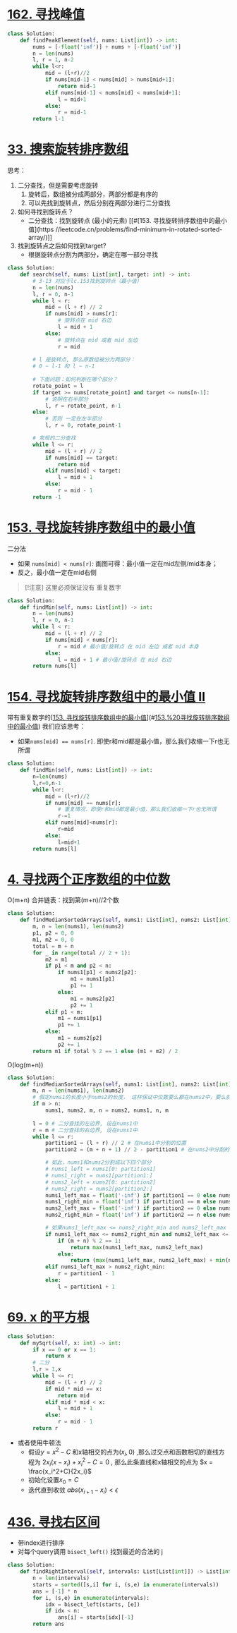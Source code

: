 # [162. 寻找峰值](https://leetcode.cn/problems/find-peak-element/)
```python
class Solution:
    def findPeakElement(self, nums: List[int]) -> int:
        nums = [-float('inf')] + nums + [-float('inf')]
        n = len(nums)
        l, r = 1, n-2
        while l<r:
            mid = (l+r)//2
            if nums[mid-1] < nums[mid] > nums[mid+1]:
                return mid-1
            elif nums[mid-1] < nums[mid] < nums[mid+1]:
                l = mid+1
            else:
                r = mid-1
        return l-1
```
# [33. 搜索旋转排序数组](https://leetcode.cn/problems/search-in-rotated-sorted-array/)
思考：
1. 二分查找，但是需要考虑旋转
	1. 旋转后，数组被分成两部分，两部分都是有序的
	2. 可以先找到旋转点，然后分别在两部分进行二分查找 
2. 如何寻找到旋转点？
	- 二分查找：找到旋转点 (最小的元素) [[#[153. 寻找旋转排序数组中的最小值](https //leetcode.cn/problems/find-minimum-in-rotated-sorted-array/)]]
3. 找到旋转点之后如何找到target?
	- 根据旋转点分割为两部分，确定在哪一部分寻找
```python 
class Solution:
    def search(self, nums: List[int], target: int) -> int:
	    # 3-13 对应于lc.153找到旋转点（最小值）
	    n = len(nums)
        l, r = 0, n-1
        while l < r:
            mid = (l + r) // 2
            if nums[mid] > nums[r]:
                # 旋转点在 mid 右边
                l = mid + 1
            else:
                # 旋转点在 mid 或者 mid 左边
                r = mid
                
        # l 是旋转点, 那么原数组被分为两部分：
        # 0 ~ l-1 和 l ~ n-1
        
        # 下面问题：如何判断在哪个部分？
        rotate_point = l
        if target >= nums[rotate_point] and target <= nums[n-1]:
	        # 说明在右半部分
            l, r = rotate_point, n-1
        else:
	        # 否则 一定在左半部分
            l, r = 0, rotate_point-1

        # 常规的二分查找
        while l <= r:
            mid = (l + r) // 2
            if nums[mid] == target:
                return mid
            elif nums[mid] < target:
                l = mid + 1
            else:
                r = mid - 1
        return -1
```
# [153. 寻找旋转排序数组中的最小值](https://leetcode.cn/problems/find-minimum-in-rotated-sorted-array/)
二分法
- 如果 `nums[mid] < nums[r]`: 画图可得：最小值一定在mid左侧/mid本身；
- 反之，最小值一定在mid右侧
>[!注意]
>这里必须保证没有 重复数字

```python
class Solution:
    def findMin(self, nums: List[int]) -> int:
        n = len(nums)
        l, r = 0, n-1
        while l < r:
            mid = (l + r) // 2
            if nums[mid] < nums[r]:
                r = mid # 最小值/旋转点 在 mid 左边 或者 mid 本身
            else:
                l = mid + 1 # 最小值/旋转点 在 mid 右边
        return nums[l]
```
# [154. 寻找旋转排序数组中的最小值 II](https://leetcode.cn/problems/find-minimum-in-rotated-sorted-array-ii/)
带有重复数字的[[153. 寻找旋转排序数组中的最小值](https://leetcode.cn/problems/find-minimum-in-rotated-sorted-array/)](#[153.%20寻找旋转排序数组中的最小值](https%20//leetcode.cn/problems/find-minimum-in-rotated-sorted-array/))
我们应该思考：
- 如果`nums[mid] == nums[r]`. 即使r和mid都是最小值，那么我们收缩一下r也无所谓
```python
class Solution:
    def findMin(self, nums: List[int]) -> int:
        n=len(nums)
        l,r=0,n-1
        while l<r:
            mid = (l+r)//2
            if nums[mid] == nums[r]:
                # 重复情况，即使r和mid都是最小值，那么我们收缩一下r也无所谓
                r-=1
            elif nums[mid]<nums[r]:
                r=mid
            else:
                l=mid+1
        return nums[l]
```

# [4. 寻找两个正序数组的中位数](https://leetcode.cn/problems/median-of-two-sorted-arrays/)
O(m+n) 合并链表：找到第(m+n)//2个数
```python
class Solution:
    def findMedianSortedArrays(self, nums1: List[int], nums2: List[int]) -> float:
        m, n = len(nums1), len(nums2)
        p1, p2 = 0, 0
        m1, m2 = 0, 0
        total = m + n
        for _ in range(total // 2 + 1):
            m2 = m1
            if p1 < m and p2 < n:
                if nums1[p1] < nums2[p2]:
                    m1 = nums1[p1]
                    p1 += 1
                else:
                    m1 = nums2[p2]
                    p2 += 1
            elif p1 < m:
                m1 = nums1[p1]
                p1 += 1
            else:
                m1 = nums2[p2]
                p2 += 1
        return m1 if total % 2 == 1 else (m1 + m2) / 2
```
O(log(m+n))
```python
class Solution:
    def findMedianSortedArrays(self, nums1: List[int], nums2: List[int]) -> float:
        m, n = len(nums1), len(nums2)
        # 假定nums1的长度小于nums2的长度， 这样保证中位数要么都在nums2中，要么就是nums1和nums2的交界处
        if m > n:
            nums1, nums2, m, n = nums2, nums1, n, m
        
        l = 0 # 二分查找的左边界, 设在nums1中
        r = m # 二分查找的右边界, 设在nums1中
        while l <= r:
            partition1 = (l + r) // 2 # 在nums1中分割的位置
            partition2 = (m + n + 1) // 2 - partition1 # 在nums2中分割的位置, 这样保证nums1和nums2的分割位置的和为(m + n + 1) // 2

            # 如此，nums1和nums2分割成以下四个部分
            # nums1_left = nums1[0: partition1]
            # nums1_right = nums1[partition1:]
            # nums2_left = nums2[0: partition2]
            # nums2_right = nums2[partition2:]
            nums1_left_max = float('-inf') if partition1 == 0 else nums1[partition1 - 1]
            nums1_right_min = float('inf') if partition1 == m else nums1[partition1]
            nums2_left_max = float('-inf') if partition2 == 0 else nums2[partition2 - 1]
            nums2_right_min = float('inf') if partition2 == n else nums2[partition2]

            # 如果nums1_left_max <= nums2_right_min and nums2_left_max <= nums1_right_min, 则找到了中位数
            if nums1_left_max <= nums2_right_min and nums2_left_max <= nums1_right_min:
                if (m + n) % 2 == 1:
                    return max(nums1_left_max, nums2_left_max)
                else:
                    return (max(nums1_left_max, nums2_left_max) + min(nums1_right_min, nums2_right_min)) / 2
            elif nums1_left_max > nums2_right_min:
                r = partition1 - 1
            else:
                l = partition1 + 1
```
# [69. x 的平方根](https://leetcode.cn/problems/sqrtx/)
```python
class Solution:
    def mySqrt(self, x: int) -> int:
        if x == 0 or x == 1:
            return x
        # 二分
        l,r = 1,x
        while l <= r:
            mid = (l + r) // 2
            if mid * mid == x:
                return mid
            elif mid * mid < x:
                l = mid + 1
            else:
                r = mid - 1
        return r
```
- 或者使用牛顿法
	- 假设$y = x^2 - C$ 和x轴相交的点为$(x_i, 0)$ ,那么过交点和函数相切的直线方程为 $2x_i(x-x_i)+x_i^2-C=0$ , 那么此条直线和x轴相交的点为 $x = \frac{x_i^2+C}{2x_i}$
	- 初始化设置$x_0 = C$
	- 迭代直到收敛 $abs(x_{i+1} - x_{i})<\epsilon$ 
# [436. 寻找右区间](https://leetcode.cn/problems/find-right-interval/)
- 带index进行排序
- 对每个query调用 `bisect_left()` 找到最近的合法的 j
```python
class Solution:
    def findRightInterval(self, intervals: List[List[int]]) -> List[int]:
        n = len(intervals)
        starts = sorted([s,i] for i, (s,e) in enumerate(intervals))
        ans = [-1] * n
        for i, (s,e) in enumerate(intervals):
            idx = bisect_left(starts, [e])
            if idx < n:
                ans[i] = starts[idx][-1]
        return ans
```